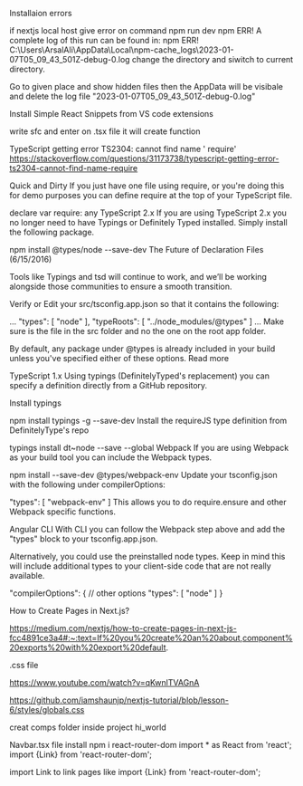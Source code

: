 Installaion errors

if nextjs local host give error on command npm run dev
npm ERR! A complete log of this run can be found in:
npm ERR!     C:\Users\ArsalAli\AppData\Local\npm-cache\_logs\2023-01-07T05_09_43_501Z-debug-0.log
change the directory and siwitch to current directory.

Go to given place and show hidden files then the AppData will be visibale and delete the log file "2023-01-07T05_09_43_501Z-debug-0.log" 



Install Simple React Snippets from VS code extensions

write sfc and enter on .tsx file it will create function

TypeScript getting error TS2304: cannot find name ' require'
https://stackoverflow.com/questions/31173738/typescript-getting-error-ts2304-cannot-find-name-require

Quick and Dirty
If you just have one file using require, or you're doing this for demo purposes you can define require at the top of your TypeScript file.

declare var require: any
TypeScript 2.x
If you are using TypeScript 2.x you no longer need to have Typings or Definitely Typed installed. Simply install the following package.

npm install @types/node --save-dev
The Future of Declaration Files (6/15/2016)

Tools like Typings and tsd will continue to work, and we’ll be working alongside those communities to ensure a smooth transition.

Verify or Edit your src/tsconfig.app.json so that it contains the following:

...
"types": [ "node" ],
"typeRoots": [ "../node_modules/@types" ]
...
Make sure is the file in the src folder and no the one on the root app folder.

By default, any package under @types is already included in your build unless you've specified either of these options. Read more

TypeScript 1.x
Using typings (DefinitelyTyped's replacement) you can specify a definition directly from a GitHub repository.

Install typings

npm install typings -g --save-dev
Install the requireJS type definition from DefinitelyType's repo

typings install dt~node --save --global
Webpack
If you are using Webpack as your build tool you can include the Webpack types.

npm install --save-dev @types/webpack-env
Update your tsconfig.json with the following under compilerOptions:

"types": [
      "webpack-env"
    ]
This allows you to do require.ensure and other Webpack specific functions.

Angular CLI
With CLI you can follow the Webpack step above and add the "types" block to your tsconfig.app.json.

Alternatively, you could use the preinstalled node types. Keep in mind this will include additional types to your client-side code that are not really available.

"compilerOptions": {
    // other options
    "types": [
      "node"
    ]
  }

  How to Create Pages in Next.js?

  https://medium.com/nextjs/how-to-create-pages-in-next-js-fcc4891ce3a4#:~:text=If%20you%20create%20an%20about,component%20exports%20with%20export%20default.

  .css file

  https://www.youtube.com/watch?v=qKwnlTVAGnA

  https://github.com/iamshaunjp/nextjs-tutorial/blob/lesson-6/styles/globals.css

  creat comps folder inside project hi_world

  Navbar.tsx file 
  install
  npm i react-router-dom
  import * as React from 'react';
  import {Link} from 'react-router-dom';

  import Link to link pages like import {Link} from 'react-router-dom';
  
  